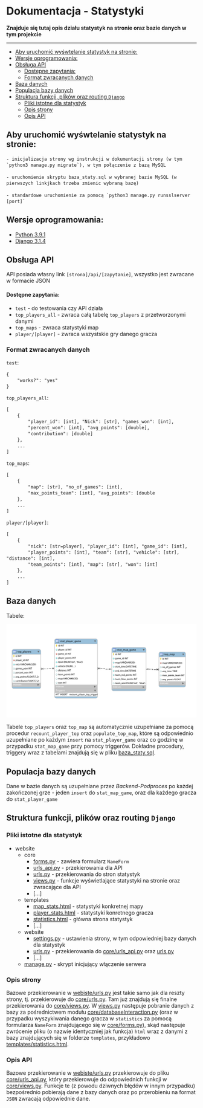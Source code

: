 # Dokumentacja - Statystyki

**Znajduje się tutaj opis działu statystyk na stronie oraz bazie danych w tym projekcie**

----------

  - [Aby uruchomić wyśwtelanie statystyk na stronie:](#aby-uruchomić-wyśwtelanie-statystyk-na-stronie)
  - [Wersje oprogramowania:](#wersje-oprogramowania)
  - [Obsługa API](#obsługa-api)
      - [Dostępne zapytania:](#dostępne-zapytania)
    - [Format zwracanych danych](#format-zwracanych-danych)
  - [Baza danych](#baza-danych)
  - [Populacja bazy danych](#populacja-bazy-danych)
  - [Struktura funkcji, plików oraz routing `Django`](#struktura-funkcji-plików-oraz-routing-django)
    - [Pliki istotne dla statystyk](#pliki-istotne-dla-statystyk)
    - [Opis strony](#opis-strony)
    - [Opis API](#opis-api)

Aby uruchomić wyśwtelanie statystyk na stronie:
----------

    - inicjalizacja strony wg instrukcji w dokumentacji strony (w tym `python3 manage.py migrate`), w tym połączenie z bazą MySQL

    - uruchomienie skryptu baza_staty.sql w wybranej bazie MySQL (w pierwszych linkjkach trzeba zmienic wybraną bazę)
    
    - standardowe uruchomienie za pomocą `python3 manage.py runsslserver [port]`

Wersje oprogramowania:
--------
- [Python 3.9.1](https://www.python.org/downloads/)
- [Django 3.1.4](https://docs.djangoproject.com/en/3.1/intro/install/)

Obsługa API
--------

API posiada własny link `[strona]/api/[zapytanie]`, wszystko jest zwracane w formacie JSON

#### Dostępne zapytania:
- `test` - do testowania czy API działa
- `top_players_all` - zwraca całą tabelę `top_players` z przetworzonymi danymi
- `top_maps` - zwraca statystyki map
- `player/[player]` - zwraca wszystskie gry danego gracza

### Format zwracanych danych
`test`:

    {
        "works?": "yes"
    }

`top_players_all`:

    [
        {
            "player_id": [int], "Nick": [str], "games_won": [int], 
            "percent_won": [int], "avg_points": [double], 
            "contribution": [double]
        }, 
        ...
    ]

`top_maps`:

    [
        {
            "map": [str], "no_of_games": [int], 
            "max_points_team": [int], "avg_points": [double
        }, 
        ...
    ]

`player/[player]`:

    [
        {
            "nick": [str=player], "player_id": [int], "game_id": [int], 
            "player_points": [int], "team": [str], "vehicle": [str], "distance": [int], 
            "team_points": [int], "map": [str], "won": [int]
        }, 
        ...
    ]


Baza danych
------------

Tabele:

![diagram tabel](./docs_files/fin_diag_stats.png)


Tabele `top_players` oraz `top_map` są automatycznie uzupełniane za pomocą procedur `recount_player_top` oraz `populate_top_map`, które są odpowiednio uzupełniane po każdym `insert` na `stat_player_game` oraz co godzinę w przypadku `stat_map_game` przy pomocy triggerów. Dokładne procedury, triggery wraz z tabelami znajdują się w pliku [baza_staty.sql](./docs_files/baza_staty.sql).

Populacja bazy danych
---------

Dane w bazie danych są uzupełniane przez _Backend-Podproces_ po każdej zakończonej grze - jeden `insert` do `stat_map_game`, oraz dla każdego gracza do `stat_player_game`

Struktura funkcji, plików oraz routing `Django`
--------

### Pliki istotne dla statystyk

- website
    - core
      - [forms.py](../website/core/forms.py) - zawiera formularz `NameForm`
      - [urls_api.py](../website/core/urls_api.py) - przekierowania dla API
      - [urls.py](../website/core/urls.py) - przekierowania do stron statystyk
      - [views.py](../website/core/views.py) - funkcje wyświetlające statystyki na stronie oraz zwracające dla API
      - [...]
    - templates
      - [map_stats.html](../website/templates/urls_api.html) - statystyki konkretnej mapy
      - [player_stats.html](../website/templates/player_stats.html) - statystyki konretnego gracza
      - [statistics.html](../website/templates/statistics.html) - główna strona statystyk
      - [...]
    - website
      - [settings.py](../website/website/settings.py) - ustawienia strony, w tym odpowiedniej bazy danych dla statystyk
      - [urls.py](../website/website/urls.py) - przekierowania do [core/urls_api.py](../website/core/urls_api.py) oraz [urls.py](../website/core/urls.py)
      - [...]
    - [manage.py](../website/manage.py) - skrypt inicjujący włączenie serwera

### Opis strony

Bazowe przekierowanie w [webiste/urls.py](../website/website/urls.py) jest takie samo jak dla reszty strony, tj. przekierowuje do [core/urls.py](../website/core/urls.py). Tam już znajdują się finalne przekierowania do [core/views.py](../website/core/views.py). W [views.py](../website/core/views.py) następuje pobranie danych z bazy za pośrednictwem modułu [core/databaseInteraction.py](../website/core/databaseInteraction.py) (oraz w przypadku wyszykiwania danego gracza w `statistics` za pomocą formularza `NameForm` znajdującego się w [core/forms.py](../website/core/forms.py)), skąd następuje zwrócenie pliku (o nazwie identyczniej jak funkcja) `html` wraz z danymi z bazy znajdujących się w folderze `templates`, przykładowo [templates/statistics.html](../website/templates/statistics.html).

### Opis API


Bazowe przekierowanie w [webiste/urls.py](../website/website/urls.py) przekierowuje do pliku [core/urls_api.py](../website/core/urls_api.py), który przekierowuje do odpowiednich funkcji w [core/views.py](../website/core/views.py). Funkcje te (z powodu dziwnych błędów w innym przypadku) bezpośrednio pobierają dane z bazy danych oraz po przerobieniu na format `JSON` zwracają odpowiednie dane.